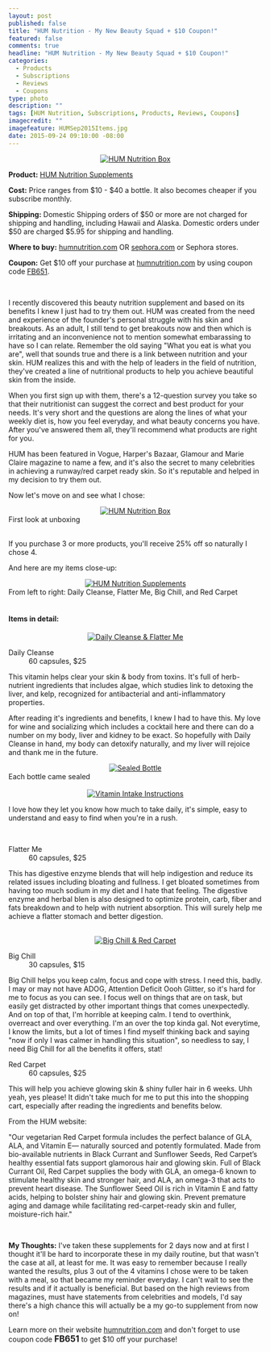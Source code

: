 ```yaml
---
layout: post
published: false
title: "HUM Nutrition - My New Beauty Squad + $10 Coupon!"
featured: false
comments: true
headline: "HUM Nutrition - My New Beauty Squad + $10 Coupon!"
categories: 
  - Products
  - Subscriptions
  - Reviews
  - Coupons
type: photo
description: ""
tags: [HUM Nutrition, Subscriptions, Products, Reviews, Coupons]
imagecredit: ""
imagefeature: HUMSep2015Items.jpg
date: 2015-09-24 09:10:00 -08:00
---
```


<center><a href="https://www.humnutrition.com" target="_blank">
<img src="/images/HUMSep2015Box.jpg" border="0" style="border:none;max-width:100%;" alt="HUM Nutrition Box" />
</a></center>

<p><b>Product:</b> <a href="https://www.humnutrition.com" target="_blank">HUM Nutrition Supplements</a></p>
<p><b>Cost:</b> Price ranges from $10 - $40 a bottle. It also becomes cheaper if you subscribe monthly.</p>
<p><b>Shipping:</b> Domestic Shipping orders of $50 or more are not charged for shipping and handling, including Hawaii and Alaska. Domestic orders under $50 are charged $5.95 for shipping and handling.</p>
<p><b>Where to buy:</b> <a href="https://www.humnutrition.com" target="_blank">humnutrition.com</a> OR <a href="https://www.sephora.com" target="_blank">sephora.com</a> or Sephora stores.</p>
<p><b>Coupon:</b> Get $10 off your purchase at <a href="https://www.humnutrition.com" target="_blank">humnutrition.com</a> by using coupon code <a href="https://www.humnutrition.com" target="_blank">FB651</a>.</p>
<br>


<p>I recently discovered this beauty nutrition supplement and based on its benefits I knew I just had to try them out. HUM was created from the need and experience of the founder's personal struggle with his skin and breakouts. As an adult, I still tend to get breakouts now and then which is irritating and an inconvenience not to mention somewhat embarassing to have so I can relate. Remember the old saying "What you eat is what you are", well that sounds true and there is a link between nutrition and your skin. HUM realizes this and with the help of leaders in the field of nutrition, they've created a line of nutritional products to help you achieve beautiful skin from the inside.</p>

<p>When you first sign up with them, there's a 12-question survey you take so that their nutritionist can suggest the correct and best product for your needs. It's very short and the questions are along the lines of what your weekly diet is, how you feel everyday, and what beauty concerns you have. After you've answered them all, they'll recommend what products are right for you.</p>

<p>HUM has been featured in Vogue, Harper's Bazaar, Glamour and Marie Claire magazine to name a few, and it's also the secret to many celebrities in achieving a runway/red carpet ready skin. So it's reputable and helped in my decision to try them out.</p>

<p>Now let's move on and see what I chose:</p>

<center><a href="https://www.humnutrition.com" target="_blank">
<img src="/images/HUMSep2015OpenBox.jpg" border="0" style="border:none;max-width:100%;" alt="HUM Nutrition Box" />
</a></center>
<figcaption>First look at unboxing</figcaption>
<br>

<p>If you purchase 3 or more products, you'll receive 25% off so naturally I chose 4.</p>

<p>And here are my items close-up:</H4>
<center><a href="https://www.humnutrition.com" target="_blank">
<img src="/images/HUMSep2015Items.jpg" border="0" style="border:none;max-width:100%;" alt="HUM Nutrition Supplements" />
</a></center>
<figcaption>From left to right: Daily Cleanse, Flatter Me, Big Chill, and Red Carpet</figcaption>
<br>

<H4>Items in detail:</H4>
<center><a href="https://www.humnutrition.com" target="_blank">
<img src="/images/HUMSep2015Vitamins.jpg" border="0" style="border:none;max-width:100%;" alt="Daily Cleanse & Flatter Me" />
</a></center>

<DL>
<DT>Daily Cleanse</DT>
<DD>60 capsules, $25</DD>
</DL>

<p>This vitamin helps clear your skin & body from toxins. It's full of herb-nutrient ingredients that includes algae, which studies link to detoxing the liver, and kelp, recognized for antibacterial and anti-inflammatory properties.</p>

<p>After reading it's ingredients and benefits, I knew I had to have this. My love for wine and socializing which includes a cocktail here and there can do a number on my body, liver and kidney to be exact. So hopefully with Daily Cleanse in hand, my body can detoxify naturally, and my liver will rejoice and thank me in the future.</p>

<center><a href="https://www.humnutrition.com" target="_blank">
<img src="/images/HUMSep2015A.jpg" border="0" style="border:none;max-width:100%;" alt="Sealed Bottle" />
</a></center>
<figcaption>Each bottle came sealed</figcaption>
<br>

<center><a href="https://www.humnutrition.com" target="_blank">
<img src="/images/HUMSep2015B.jpg" border="0" style="border:none;max-width:100%;" alt="Vitamin Intake Instructions" />
</a></center>
<p>I love how they let you know how much to take daily, it's simple, easy to understand and easy to find when you're in a rush.</p>

<br>

<DL>
<DT>Flatter Me</DT>
<DD>60 capsules, $25</DD>
</DL>

<p>This has digestive enzyme blends that will help indigestion and reduce its related issues including bloating and fullness. I get bloated sometimes from having too much sodium in my diet and I hate that feeling. The digestive enzyme and herbal blen is also designed to optimize protein, carb, fiber and fats breakdown and to help with nutrient absorption. This will surely help me achieve a flatter stomach and better digestion.</p>

<br>

<center><a href="https://www.humnutrition.com" target="_blank">
<img src="/images/HUMSep2015Vitamins1.jpg" border="0" style="border:none;max-width:100%;" alt="Big Chill & Red Carpet" />
</a></center>

<DL>
<DT>Big Chill</DT>
<DD>30 capsules, $15</DD>
</DL>

<p>Big Chill helps you keep calm, focus and cope with stress. I need this, badly. I may or may not have ADOG, Attention Deficit Oooh Glitter, so it's hard for me to focus as you can see. I focus well on things that are on task, but easily get distracted by other important things that comes unexpectedly. And on top of that, I'm horrible at keeping calm. I tend to overthink, overreact and over everything. I'm an over the top kinda gal. Not everytime, I know the limits, but a lot of times I find myself thinking back and saying "now if only I was calmer in handling this situation", so needless to say, I need Big Chill for all the benefits it offers, stat!</p>

<DL>
<DT>Red Carpet</DT>
<DD>60 capsules, $25</DD>
</DL>

<p>This will help you achieve glowing skin & shiny fuller hair in 6 weeks. Uhh yeah, yes please! It didn't take much for me to put this into the shopping cart, especially after reading the ingredients and benefits below.</p>

<p>From the HUM website:</p>
<p>"Our vegetarian Red Carpet formula includes the perfect balance of GLA, ALA, and Vitamin E— naturally sourced and potently formulated. Made from bio-available nutrients in Black Currant and Sunflower Seeds, Red Carpet’s healthy essential fats support glamorous hair and glowing skin. Full of Black Currant Oil, Red Carpet supplies the body with GLA, an omega-6 known to stimulate healthy skin and stronger hair, and ALA, an omega-3 that acts to prevent heart disease. The Sunflower Seed Oil is rich in Vitamin E and fatty acids, helping to bolster shiny hair and glowing skin. Prevent premature aging and damage while facilitating red-carpet-ready skin and fuller, moisture-rich hair."</p>

<br>

<p><i class="icon-exclamation-sign"></i><b> My Thoughts:</b> I've taken these supplements for 2 days now and at first I thought it'll be hard to incorporate these in my daily routine, but that wasn't the case at all, at least for me. It was easy to remember because I really wanted the results, plus 3 out of the 4 vitamins I chose were to be taken with a meal, so that became my reminder everyday. I can't wait to see the results and if it actually is beneficial. But based on the high reviews from magazines, must have statements from celebrities and models, I'd say there's a high chance this will actually be a my go-to supplement from now on!</p>

<p>Learn more on their website <a href="https://www.humnutrition.com" target="_blank">humnutrition.com</a> and don't forget to use coupon code <big><b>FB651</b></big> to get $10 off your purchase!</p>
